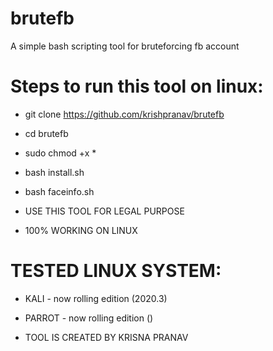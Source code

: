 # brutefb
A simple bash scripting tool for bruteforcing fb account

# Steps to run this tool on linux:
- git clone https://github.com/krishpranav/brutefb
- cd brutefb
- sudo chmod +x *
- bash install.sh
- bash faceinfo.sh

- USE THIS TOOL FOR LEGAL PURPOSE
- 100% WORKING ON LINUX

# TESTED LINUX SYSTEM:
- KALI - now rolling edition (2020.3)
- PARROT - now rolling edition ()

- TOOL IS CREATED BY KRISNA PRANAV


